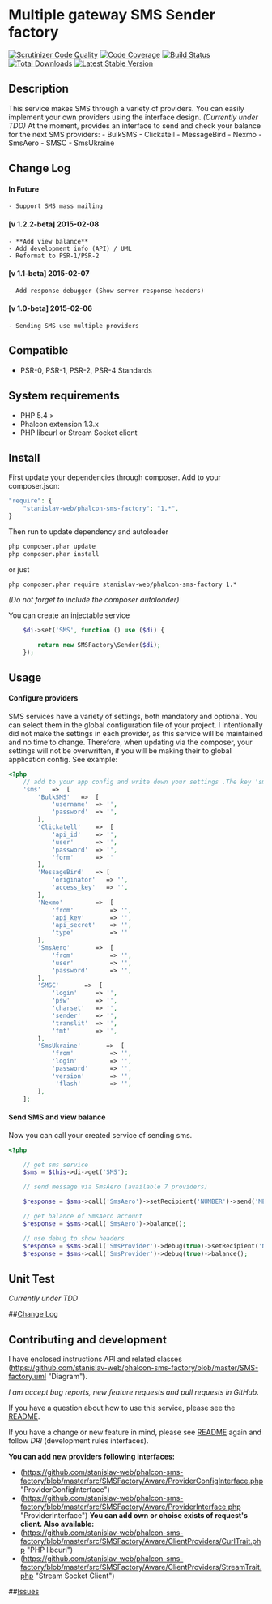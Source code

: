 # Multiple gateway SMS Sender factory

[![Scrutinizer Code Quality](https://scrutinizer-ci.com/g/stanislav-web/phalcon-sms-factory/badges/quality-score.png?b=master)](https://scrutinizer-ci.com/g/stanislav-web/Searcher/?branch=master) [![Code Coverage](https://scrutinizer-ci.com/g/stanislav-web/phalcon-sms-factory/badges/coverage.png?b=master)](https://scrutinizer-ci.com/g/stanislav-web/phalcon-sms-factory/?branch=master) [![Build Status](https://travis-ci.org/stanislav-web/Searcher.svg?branch=master)](https://travis-ci.org/stanislav-web/phalcon-sms-factory) [![Total Downloads](https://poser.pugx.org/stanislav-web/phalcon-sms-factory/downloads.svg)](https://packagist.org/packages/stanislav-web/phalcon-sms-factory) [![Latest Stable Version](https://poser.pugx.org/stanislav-web/phalcon-sms-factory/v/stable.svg)](https://packagist.org/packages/stanislav-web/phalcon-sms-factory)

## Description
This service makes SMS through a variety of providers. You can easily implement your own providers using the interface design. _(Currently under TDD)_
At the moment, provides an interface to send and check your balance for the next SMS providers:
    - BulkSMS
    - Clickatell
    - MessageBird
    - Nexmo
    - SmsAero
    - SMSC
    - SmsUkraine

## Change Log

#### In Future
    - Support SMS mass mailing

#### [v 1.2.2-beta] 2015-02-08
    - **Add view balance**
    - Add development info (API) / UML
    - Reformat to PSR-1/PSR-2

#### [v 1.1-beta] 2015-02-07
    - Add response debugger (Show server response headers)

#### [v 1.0-beta] 2015-02-06
    - Sending SMS use multiple providers

## Compatible
- PSR-0, PSR-1, PSR-2, PSR-4 Standards

## System requirements
- PHP 5.4 >
- Phalcon extension 1.3.x
- PHP libcurl or Stream Socket client

## Install
First update your dependencies through composer. Add to your composer.json:
```php
"require": {
    "stanislav-web/phalcon-sms-factory": "1.*",
}
```
Then run to update dependency and autoloader
```python
php composer.phar update
php composer.phar install
```
or just
```
php composer.phar require stanislav-web/phalcon-sms-factory 1.*
```
_(Do not forget to include the composer autoloader)_

You can create an injectable service
```php
    $di->set('SMS', function () use ($di) {

        return new SMSFactory\Sender($di);
    });
```
## Usage

#### Configure  providers
SMS services have a variety of settings, both mandatory and optional.
You can select them in the global configuration file of your project.
I intentionally did not make the settings in each provider, as this service will be maintained and no time to change.
Therefore, when updating via the composer, your settings will not be overwritten,
if you will be making their to global application config. See example:
```php
<?php
    // add to your app config and write down your settings .The key 'sms' is required
    'sms'   =>  [
        'BulkSMS'   =>  [
            'username'  => '',
            'password'  => '',
        ],
        'Clickatell'    =>  [
            'api_id'    => '',
            'user'      => '',
            'password'  => '',
            'form'      => ''
        ],
        'MessageBird'   => [
            'originator'   => '',
            'access_key'   => '',
        ],
        'Nexmo'         =>  [
            'from'          => '',
            'api_key'       => '',
            'api_secret'    => '',
            'type'          => ''
        ],
        'SmsAero'       =>  [
            'from'          => '',
            'user'          => '',
            'password'      => '',
        ],
        'SMSC'       =>  [
            'login'     => '',
            'psw'       => '',
            'charset'   => '',
            'sender'    => '',
            'translit'  => '',
            'fmt'       => '',
        ],
        'SmsUkraine'       =>  [
            'from'          => '',
            'login'         => '',
            'password'      => '',
            'version'       => '',
             'flash'        => '',
        ],
    ];
```

#### Send SMS and view balance
Now you can call your created service of sending sms.

```php
<?php

    // get sms service
    $sms = $this->di->get('SMS');

    // send message via SmsAero (available 7 providers)

    $response = $sms->call('SmsAero')->setRecipient('NUMBER')->send('MESSAGE'));

    // get balance of SmsAero account
    $response = $sms->call('SmsAero')->balance();

    // use debug to show headers
    $response = $sms->call('SmsProvider')->debug(true)->setRecipient('NUMBER')->send('MESSAGE'));
    $response = $sms->call('SmsProvider')->debug(true)->balance();

```

## Unit Test
_Currently under TDD_

##[Change Log](https://github.com/stanislav-web/phalcon-sms-factory/blob/master/CHANGELOG.md "Change Log")

## Contributing and development
I have enclosed instructions API and related classes (https://github.com/stanislav-web/phalcon-sms-factory/blob/master/SMS-factory.uml "Diagram").

*I am accept bug reports, new feature requests and pull requests in GitHub*.

If you have a question about how to use this service, please see the [README](https://github.com/stanislav-web/phalcon-sms-factory/blob/master/README.md).

If you have a change or new feature in mind, please see [README](https://github.com/stanislav-web/phalcon-sms-factory/blob/master/README.md) again and follow *DRI* (development rules interfaces).

**You can add new providers following interfaces:**
- (https://github.com/stanislav-web/phalcon-sms-factory/blob/master/src/SMSFactory/Aware/ProviderConfigInterface.php "ProviderConfigInterface")
- (https://github.com/stanislav-web/phalcon-sms-factory/blob/master/src/SMSFactory/Aware/ProviderInterface.php "ProviderInterface")
**You can add own or choise exists of request's client. Also available:**
- (https://github.com/stanislav-web/phalcon-sms-factory/blob/master/src/SMSFactory/Aware/ClientProviders/CurlTrait.php "PHP libcurl")
- (https://github.com/stanislav-web/phalcon-sms-factory/blob/master/src/SMSFactory/Aware/ClientProviders/StreamTrait.php "Stream Socket Client")

##[Issues](https://github.com/stanislav-web/phalcon-sms-factory/issues "Issues")


